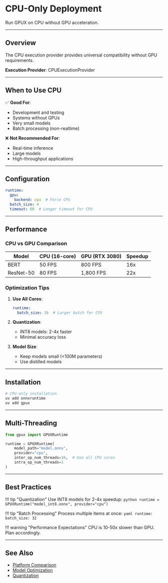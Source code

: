 # CPU-Only Deployment

Run GPUX on CPU without GPU acceleration.

---

## Overview

The CPU execution provider provides universal compatibility without GPU requirements.

**Execution Provider**: CPUExecutionProvider

---

## When to Use CPU

✅ **Good For**:
- Development and testing
- Systems without GPUs
- Very small models
- Batch processing (non-realtime)

❌ **Not Recommended For**:
- Real-time inference
- Large models
- High-throughput applications

---

## Configuration

```yaml
runtime:
  gpu:
    backend: cpu  # Force CPU
  batch_size: 4
  timeout: 60  # Longer timeout for CPU
```

---

## Performance

### CPU vs GPU Comparison

| Model | CPU (16-core) | GPU (RTX 3080) | Speedup |
|-------|---------------|----------------|---------|
| BERT | 50 FPS | 800 FPS | 16x |
| ResNet-50 | 80 FPS | 1,800 FPS | 22x |

### Optimization Tips

1. **Use All Cores**:
   ```yaml
   runtime:
     batch_size: 16  # Larger batch for CPU
   ```

2. **Quantization**:
   - INT8 models: 2-4x faster
   - Minimal accuracy loss

3. **Model Size**:
   - Keep models small (<100M parameters)
   - Use distilled models

---

## Installation

```bash
# CPU-only installation
uv add onnxruntime
uv add gpux
```

---

## Multi-Threading

```python
from gpux import GPUXRuntime

runtime = GPUXRuntime(
    model_path="model.onnx",
    provider="cpu",
    inter_op_num_threads=16,  # Use all CPU cores
    intra_op_num_threads=1
)
```

---

## Best Practices

!!! tip "Quantization"
    Use INT8 models for 2-4x speedup:
    ```python
    runtime = GPUXRuntime("model_int8.onnx", provider="cpu")
    ```

!!! tip "Batch Processing"
    Process multiple items at once:
    ```yaml
    runtime:
      batch_size: 32
    ```

!!! warning "Performance Expectations"
    CPU is 10-50x slower than GPU. Plan accordingly.

---

## See Also

- [Platform Comparison](index.md)
- [Model Optimization](../guide/models.md)
- [Quantization](../advanced/optimization.md#quantization)
